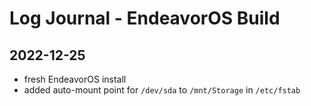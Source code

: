 # Log Journal - EndeavorOS Build

## 2022-12-25
  - fresh EndeavorOS install
  - added auto-mount point for `/dev/sda` to `/mnt/Storage` in `/etc/fstab`
